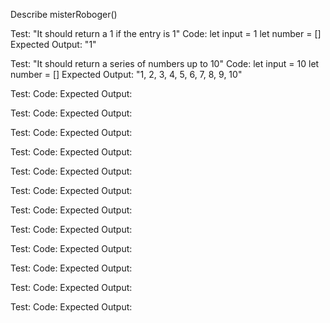 Describe misterRoboger()

Test: "It should return a 1 if the entry is 1"
Code:
let input = 1
let number = []
Expected Output: "1"

Test: "It should return a series of numbers up to 10"
Code:
let input = 10
let number = []
Expected Output: "1, 2, 3, 4, 5, 6, 7, 8, 9, 10"

Test: 
Code:
Expected Output: 

Test:
Code:
Expected Output:

Test:
Code:
Expected Output:

Test:
Code:
Expected Output:

Test:
Code:
Expected Output:

Test:
Code:
Expected Output:

Test:
Code:
Expected Output:

Test:
Code:
Expected Output:

Test:
Code:
Expected Output:

Test:
Code:
Expected Output:

Test:
Code:
Expected Output:

Test:
Code:
Expected Output:
